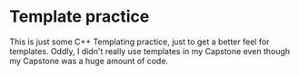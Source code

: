 # Template practice

This is just some C++ Templating practice, just to get a better feel for templates. Oddly, I didn't really use templates in my Capstone even though my Capstone was a huge amount of code.